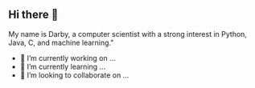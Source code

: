 ## Hi there 👋

My name is Darby, a computer scientist with a strong interest in Python, Java, C, and machine learning."
- 🔭 I’m currently working on ...
- 🌱 I’m currently learning ...
- 👯 I’m looking to collaborate on ...
<!--
**DSid444/DSid444** is a ✨ _special_ ✨ repository because its `README.md` (this file) appears on your GitHub profile.

Here are some ideas to get you started:

- 🔭 I’m currently working on ...
- 🌱 I’m currently learning ...
- 👯 I’m looking to collaborate on ...
- 🤔 I’m looking for help with ...
- 💬 Ask me about ...
- 📫 How to reach me: ...
- 😄 Pronouns: ...
- ⚡ Fun fact: ...
-->
